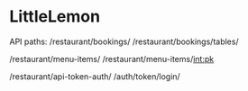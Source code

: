 # LittleLemon

API paths:
/restaurant/bookings/
/restaurant/bookings/tables/

/restaurant/menu-items/
/restaurant/menu-items/<int:pk>

/restaurant/api-token-auth/
/auth/token/login/